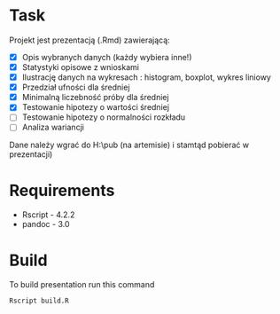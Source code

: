 # Task

Projekt jest prezentacją (.Rmd) zawierającą:

- [x] Opis wybranych danych (każdy wybiera inne!)
- [x] Statystyki opisowe z wnioskami
- [x] Ilustrację danych na wykresach : histogram, boxplot, wykres liniowy
- [x] Przedział ufności dla średniej
- [x] Minimalną liczebność próby dla średniej
- [x] Testowanie hipotezy o wartości średniej
- [ ] Testowanie hipotezy o normalności rozkładu
- [ ] Analiza wariancji

Dane należy wgrać do H:\pub (na artemisie) i stamtąd pobierać w prezentacji)

# Requirements

- Rscript - 4.2.2
- pandoc - 3.0

# Build
To build presentation run this command

```bash
Rscript build.R
```